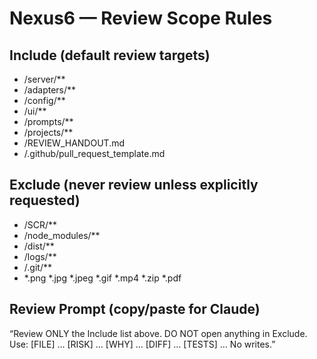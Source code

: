 # Nexus6 — Review Scope Rules

## Include (default review targets)
- /server/**
- /adapters/**
- /config/**
- /ui/**
- /prompts/**
- /projects/**
- /REVIEW_HANDOUT.md
- /.github/pull_request_template.md

## Exclude (never review unless explicitly requested)
- /SCR/**
- /node_modules/**
- /dist/**
- /logs/**
- /.git/**
- *.png *.jpg *.jpeg *.gif *.mp4 *.zip *.pdf

## Review Prompt (copy/paste for Claude)
“Review ONLY the Include list above. DO NOT open anything in Exclude. Use:
[FILE] … [RISK] … [WHY] … [DIFF] … [TESTS] …
No writes.”
